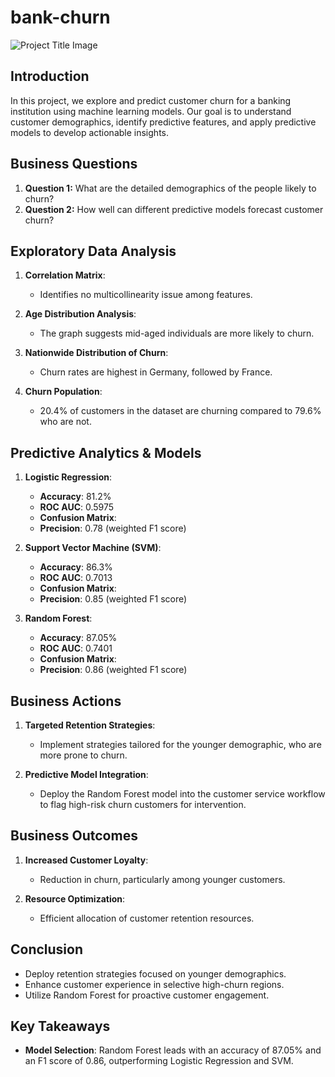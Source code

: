 # bank-churn

![Project Title Image](https://img.shields.io/badge/Customer%20Churn%20Prediction%20Model-blue?style=for-the-badge)


## Introduction
In this project, we explore and predict customer churn for a banking institution using machine learning models. Our goal is to understand customer demographics, identify predictive features, and apply predictive models to develop actionable insights.

## Business Questions
1. **Question 1:** What are the detailed demographics of the people likely to churn?
2. **Question 2:** How well can different predictive models forecast customer churn?


## Exploratory Data Analysis
1. **Correlation Matrix**:
   - Identifies no multicollinearity issue among features.

2. **Age Distribution Analysis**:
   - The graph suggests mid-aged individuals are more likely to churn.

3. **Nationwide Distribution of Churn**:
   - Churn rates are highest in Germany, followed by France.

4. **Churn Population**:
   - 20.4% of customers in the dataset are churning compared to 79.6% who are not.

## Predictive Analytics & Models
1. **Logistic Regression**:
   - **Accuracy**: 81.2%  
   - **ROC AUC**: 0.5975  
   - **Confusion Matrix**:  
   - **Precision**: 0.78 (weighted F1 score)

2. **Support Vector Machine (SVM)**:
   - **Accuracy**: 86.3%  
   - **ROC AUC**: 0.7013  
   - **Confusion Matrix**:  
   - **Precision**: 0.85 (weighted F1 score)

3. **Random Forest**:
   - **Accuracy**: 87.05%  
   - **ROC AUC**: 0.7401  
   - **Confusion Matrix**:  
   - **Precision**: 0.86 (weighted F1 score)

## Business Actions
1. **Targeted Retention Strategies**:
   - Implement strategies tailored for the younger demographic, who are more prone to churn.
   
2. **Predictive Model Integration**:
   - Deploy the Random Forest model into the customer service workflow to flag high-risk churn customers for intervention.

## Business Outcomes
1. **Increased Customer Loyalty**:
   - Reduction in churn, particularly among younger customers.
   
2. **Resource Optimization**:
   - Efficient allocation of customer retention resources.

## Conclusion
- Deploy retention strategies focused on younger demographics.
- Enhance customer experience in selective high-churn regions.
- Utilize Random Forest for proactive customer engagement.

## Key Takeaways
- **Model Selection**: Random Forest leads with an accuracy of 87.05% and an F1 score of 0.86, outperforming Logistic Regression and SVM.
